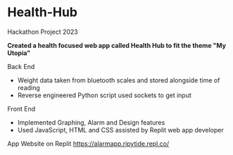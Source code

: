 # Health-Hub
Hackathon Project 2023

**Created a health focused web app called Health Hub to fit the theme "My Utopia"**

Back End 
- Weight data taken from bluetooth scales and stored alongside time of reading
- Reverse engineered Python script used sockets to get input

Front End
- Implemented Graphing, Alarm and Design features
- Used JavaScript, HTML and CSS assisted by Replit web app developer

App Website on Replit https://alarmapp.ripytide.repl.co/

